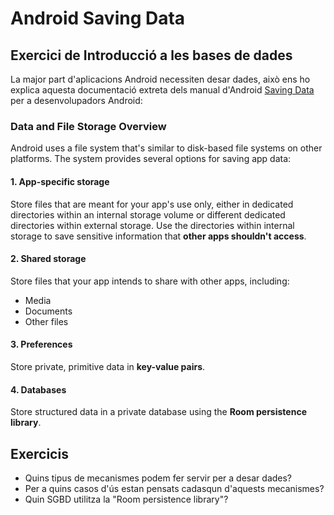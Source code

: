 # Android Saving Data
## Exercici de Introducció a les bases de dades
La major part d'aplicacions Android necessiten desar dades, això ens ho explica aquesta documentació extreta dels manual d'Android [Saving Data](https://developer.android.com/training/data-storage)  per a desenvolupadors Android: 

### Data and File Storage Overview

Android uses a file system that's similar to disk-based file systems on other platforms. The system provides several options for saving app data:

#### 1. App-specific storage
Store files that are meant for your app's use only, either in dedicated directories within an internal storage volume or different dedicated directories within external storage. Use the directories within internal storage to save sensitive information that **other apps shouldn't access**.

#### 2. Shared storage
Store files that your app intends to share with other apps, including:
- Media
- Documents
- Other files

#### 3. Preferences
Store private, primitive data in **key-value pairs**.

#### 4. Databases
Store structured data in a private database using the **Room persistence library**.


## Exercicis

* Quins tipus de mecanismes podem fer servir per a desar dades?
* Per a quins casos d'ús estan pensats cadasqun d'aquests mecanismes?
* Quin SGBD utilitza la "Room persistence library"?
